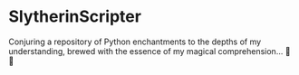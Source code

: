 # SlytherinScripter
Conjuring a repository of Python enchantments to the depths of my understanding, brewed with the essence of my magical comprehension... 📿✨
